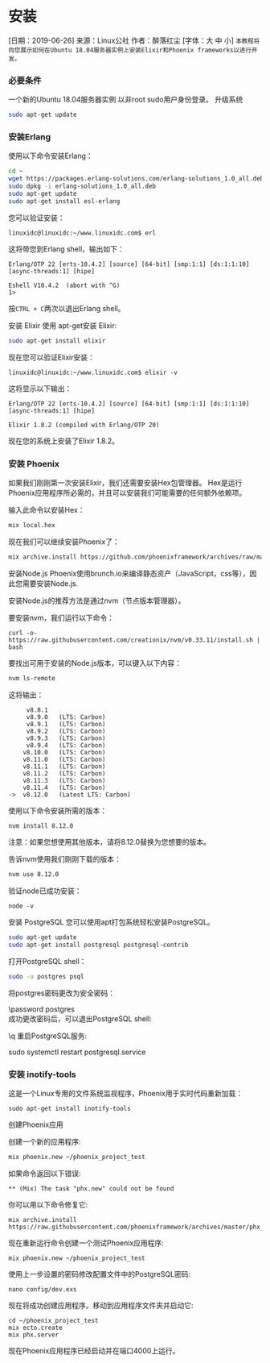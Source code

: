 # 安装
[日期：2019-06-26]	来源：Linux公社  作者：醉落红尘	[字体：大 中 小]
`本教程将向您展示如何在Ubuntu 18.04服务器实例上安装Elixir和Phoenix frameworks以进行开发。`

### 必要条件
一个新的Ubuntu 18.04服务器实例
以非root sudo用户身份登录。
升级系统
```sh
sudo apt-get update
```
### 安装Erlang
使用以下命令安装Erlang：

```sh
cd ~
wget https://packages.erlang-solutions.com/erlang-solutions_1.0_all.deb 
sudo dpkg -i erlang-solutions_1.0_all.deb
sudo apt-get update
sudo apt-get install esl-erlang
```

您可以验证安装：

```
linuxidc@linuxidc:~/www.linuxidc.com$ erl
```


这将带您到Erlang shell，输出如下：
```
Erlang/OTP 22 [erts-10.4.2] [source] [64-bit] [smp:1:1] [ds:1:1:10] [async-threads:1] [hipe]

Eshell V10.4.2  (abort with ^G)
1>
```

按`CTRL + C`两次以退出Erlang shell。

安装 Elixir
使用 apt-get安装 Elixir:

```sh
sudo apt-get install elixir
```

现在您可以验证Elixir安装：

```
linuxidc@linuxidc:~/www.linuxidc.com$ elixir -v
```

这将显示以下输出：
```
Erlang/OTP 22 [erts-10.4.2] [source] [64-bit] [smp:1:1] [ds:1:1:10] [async-threads:1] [hipe]

Elixir 1.8.2 (compiled with Erlang/OTP 20)
```

现在您的系统上安装了Elixir 1.8.2。

### 安装 Phoenix
如果我们刚刚第一次安装Elixir，我们还需要安装Hex包管理器。 Hex是运行Phoenix应用程序所必需的，并且可以安装我们可能需要的任何额外依赖项。

输入此命令以安装Hex：

```sh
mix local.hex
```
现在我们可以继续安装Phoenix了：
```sh
mix archive.install https://github.com/phoenixframework/archives/raw/master/phx_new.ez
```
安装Node.js
Phoenix使用brunch.io来编译静态资产（JavaScript，css等），因此您需要安装Node.js.

安装Node.js的推荐方法是通过nvm（节点版本管理器）。

要安装nvm，我们运行以下命令：
```
curl -o- https://raw.githubusercontent.com/creationix/nvm/v0.33.11/install.sh | bash
```
要找出可用于安装的Node.js版本，可以键入以下内容：
```sh
nvm ls-remote
```
这将输出：

```
     v8.8.1
     v8.9.0   (LTS: Carbon)
     v8.9.1   (LTS: Carbon)
     v8.9.2   (LTS: Carbon)
     v8.9.3   (LTS: Carbon)
     v8.9.4   (LTS: Carbon)
    v8.10.0   (LTS: Carbon)
    v8.11.0   (LTS: Carbon)
    v8.11.1   (LTS: Carbon)
    v8.11.2   (LTS: Carbon)
    v8.11.3   (LTS: Carbon)
    v8.11.4   (LTS: Carbon)
->  v8.12.0   (Latest LTS: Carbon)      
```
使用以下命令安装所需的版本：

```sh
nvm install 8.12.0
```
注意：如果您想使用其他版本，请将8.12.0替换为您想要的版本。

告诉nvm使用我们刚刚下载的版本：

```sh
nvm use 8.12.0
```
验证node已成功安装：

```
node -v
```
安装 PostgreSQL
您可以使用apt打包系统轻松安装PostgreSQL。

```sh
sudo apt-get update
sudo apt-get install postgresql postgresql-contrib
```
打开PostgreSQL shell：

```sh
sudo -u postgres psql
```
将postgres密码更改为安全密码：

\password postgres    
成功更改密码后，可以退出PostgreSQL shell:

\q
重启PostgreSQL服务:

sudo systemctl restart postgresql.service

### 安装 inotify-tools
这是一个Linux专用的文件系统监视程序，Phoenix用于实时代码重新加载：

```
sudo apt-get install inotify-tools
```
创建Phoenix应用

创建一个新的应用程序:
```sh
mix phoenix.new ~/phoenix_project_test
```
如果命令返回以下错误:

`** (Mix) The task "phx.new" could not be found`

你可以用以下命令修复它:
```
mix archive.install https://raw.githubusercontent.com/phoenixframework/archives/master/phx_new.ez
```
现在重新运行命令创建一个测试Phoenix应用程序:

```
mix phoenix.new ~/phoenix_project_test
```
使用上一步设置的密码修改配置文件中的PostgreSQL密码:

```
nano config/dev.exs    
```
现在将成功创建应用程序。移动到应用程序文件夹并启动它:
```
cd ~/phoenix_project_test
mix ecto.create
mix phx.server
```
现在Phoenix应用程序已经启动并在端口4000上运行。